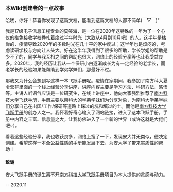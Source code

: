 ### 本Wiki创建者的一点故事

哈喽，你好！恭喜你发现了这篇文档，能看到这篇文档的人都不简单(￣▽￣)"

我是17级电子信息工程专业的莫笑海，是一位在2020年这特殊的一年为了一个心仪的推免接收学校挣扎着度过半年时光（大致从4月到10月吧）的人。这半年是枯燥的，疫情导致2020年的多数时光在几十平的家中度过；这半年也是烦闷的，考虑读研学校与方向让人头大。好在这半年我得到了很多的帮助，学长学姐的帮助是少不了的，同学与我互相之间的帮助也很大，网络上的经验分享等也让我受益良多。2020年，我的经历让我从一个保研小白逐渐成长为有一定经验的老学长，而老学长的经验如果能帮助到学弟学妹们，那最好不过。

那我又为什么会想到写这样一本飞跃手册呢。疫情在家期间，我参加了南方科大夏令营群里面的一个线上经验分享讲座，讲座内容主要是学习方法、科研方法、感悟等。主讲人听语气应该是一位研究生，在线上讲座中，他向大家强烈推荐了[南方科技大学飞跃手册](https://sustech-application.github.io/2020-Fall/)，手册主要以南科大的学弟学妹们为分享对象，为南科大学弟学妹们分享自己在出国/工作/保研等道路上踩过的坑和填过的土。而他是[南方科技大学飞跃手册](https://sustech-application.github.io/2020-Fall/)的创办人之一。我怀着好奇心输入了网站链接，进入了这本飞跃手册，手册中内容之丰富、信息量之大，让我仿佛进入了一个新的世界（或许这就是大佬们吧~）。

看着这些经验分享，我也收获良多，网络上搜了一下，发现安大并无类似，便决定创建。希望这样一本全公益性质的手册能发展下去，为安大学子带来实质性的帮助！

#### 致谢
安大飞跃手册的诞生离不开[南方科技大学飞跃手册](https://sustech-application.github.io/2020-Fall/)项目为本人提供的灵感与动力。

-- 2020.11